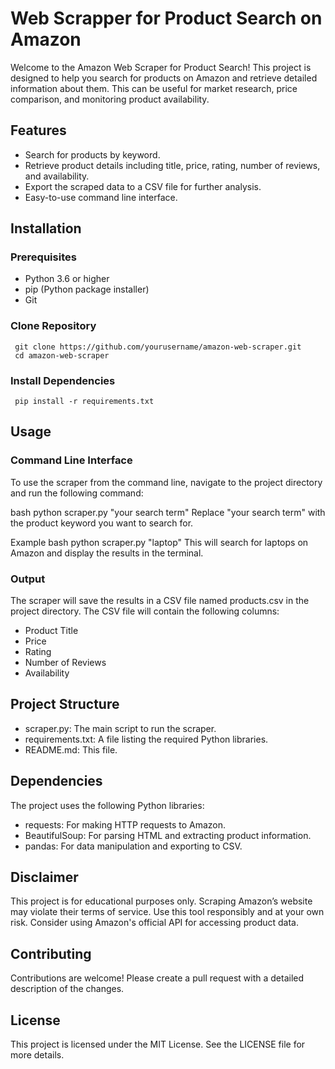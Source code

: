 # Web Scrapper for Product Search on Amazon

Welcome to the Amazon Web Scraper for Product Search! This project is designed to help you search for products on Amazon and retrieve detailed information about them. This can be useful for market research, price comparison, and monitoring product availability.

## Features
- Search for products by keyword.
- Retrieve product details including title, price, rating, number of reviews, and availability.
- Export the scraped data to a CSV file for further analysis.
- Easy-to-use command line interface.
 
## Installation
### Prerequisites
- Python 3.6 or higher
- pip (Python package installer)
- Git

### Clone Repository
     git clone https://github.com/yourusername/amazon-web-scraper.git
     cd amazon-web-scraper

### Install Dependencies
     pip install -r requirements.txt

## Usage
### Command Line Interface
To use the scraper from the command line, navigate to the project directory and run the following command:

bash
     python scraper.py "your search term"
Replace "your search term" with the product keyword you want to search for.

Example
bash
     python scraper.py "laptop"
This will search for laptops on Amazon and display the results in the terminal.

### Output
The scraper will save the results in a CSV file named products.csv in the project directory. The CSV file will contain the following columns:
- Product Title
- Price
- Rating
- Number of Reviews
- Availability

## Project Structure
- scraper.py: The main script to run the scraper.
- requirements.txt: A file listing the required Python libraries.
- README.md: This file.

## Dependencies
The project uses the following Python libraries:
- requests: For making HTTP requests to Amazon.
- BeautifulSoup: For parsing HTML and extracting product information.
- pandas: For data manipulation and exporting to CSV.

## Disclaimer
This project is for educational purposes only. Scraping Amazon’s website may violate their terms of service. Use this tool responsibly and at your own risk. Consider using Amazon's official API for accessing product data.

## Contributing
Contributions are welcome! Please create a pull request with a detailed description of the changes.

## License
This project is licensed under the MIT License. See the LICENSE file for more details.





     
